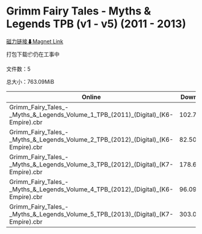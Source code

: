 # Grimm Fairy Tales - Myths & Legends TPB (v1 - v5) (2011 - 2013)

[磁力链接⬇Magnet Link](magnet:?xt=urn:btih:c17abcdeedbd36e237b8c046567b55f9db8ced3c&dn=Grimm%20Fairy%20Tales%20-%20Myths%20%26%20Legends%20TPB%20%28v1%20-%20v5%29%20%282011%20-%202013%29)

打包下载📦仍在工事中

文件数：5

总大小：763.09MiB

Online | Download
--- | ---
Grimm\_Fairy\_Tales\_-\_Myths\_&\_Legends\_Volume\_1\_TPB\_(2011)\_(Digital)\_(K6-Empire).cbr | 102.79MiB
Grimm\_Fairy\_Tales\_-\_Myths\_&\_Legends\_Volume\_2\_TPB\_(2012)\_(Digital)\_(K6-Empire).cbr | 82.50MiB
Grimm\_Fairy\_Tales\_-\_Myths\_&\_Legends\_Volume\_3\_TPB\_(2012)\_(Digital)\_(K7-Empire).cbr | 178.62MiB
Grimm\_Fairy\_Tales\_-\_Myths\_&\_Legends\_Volume\_4\_TPB\_(2012)\_(Digital)\_(K6-Empire).cbr | 96.09MiB
Grimm\_Fairy\_Tales\_-\_Myths\_&\_Legends\_Volume\_5\_TPB\_(2013)\_(Digital)\_(K7-Empire).cbr | 303.08MiB